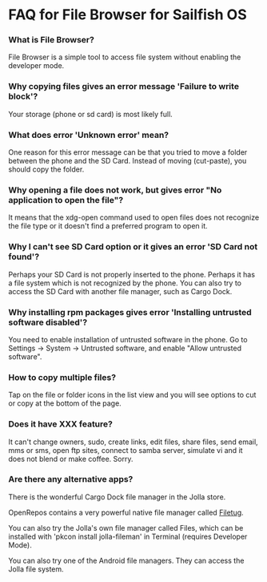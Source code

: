 
# FAQ for File Browser for Sailfish OS 

### What is File Browser?

File Browser is a simple tool to access file system without 
enabling the developer mode.

### Why copying files gives an error message 'Failure to write block'?

Your storage (phone or sd card) is most likely full.

### What does error 'Unknown error' mean?

One reason for this error message can be that you tried to move
a folder between the phone and the SD Card. Instead of 
moving (cut-paste), you should copy the folder.

### Why opening a file does not work, but gives error "No application to open the file"?

It means that the xdg-open command used to open files does not recognize
the file type or it doesn't find a preferred program to open it.

### Why I can't see SD Card option or it gives an error 'SD Card not found'?

Perhaps your SD Card is not properly inserted to the phone.
Perhaps it has a file system which is not recognized by the phone.
You can also try to access the SD Card with another file manager, 
such as Cargo Dock.

### Why installing rpm packages gives error 'Installing untrusted software disabled'?

You need to enable installation of untrusted software in the phone. 
Go to Settings -> System -> Untrusted software, and enable 
"Allow untrusted software".

### How to copy multiple files?

Tap on the file or folder icons in the list view and
you will see options to cut or copy at the bottom of the page.

### Does it have XXX feature?

It can't change owners, sudo, create links,
edit files, share files, send email, mms or sms, open ftp sites, 
connect to samba server, simulate vi and it does not blend or make coffee.
Sorry.

### Are there any alternative apps?

There is the wonderful Cargo Dock file manager in the Jolla store.

OpenRepos contains a very powerful native file manager called 
[Filetug](https://openrepos.net/content/matoking/filetug).

You can also try the Jolla's own file manager called Files,
which can be installed with 'pkcon install jolla-fileman' 
in Terminal (requires Developer Mode).

You can also try one of the Android file managers. They
can access the Jolla file system.

